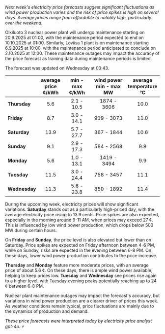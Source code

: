 *Next week's electricity price forecasts suggest significant fluctuations as wind power production varies and the risk of price spikes is high on several days. Average prices range from affordable to notably high, particularly over the weekend.*

Olkiluoto 3 nuclear power plant will undergo maintenance starting on 20.9.2025 at 01:00, with the maintenance period expected to end on 10.10.2025 at 01:00. Similarly, Loviisa 1 plant is on maintenance starting 6.9.2025 at 10:00, with the maintenance period anticipated to conclude on 2.10.2025 at 12:00. These maintenance outages may impact the accuracy of the price forecast as training data during maintenance periods is limited.

The forecast was updated on Wednesday at 03:43.

|              | average<br>price<br>¢/kWh | min - max<br>¢/kWh | wind power<br>min - max<br>MW | average<br>temperature<br>°C |
|:-------------|:----------------:|:----------------:|:-------------:|:-------------:|
| **Thursday** | 5.6              | 2.1 - 10.5       | 1874 - 3606   | 10.0          |
| **Friday**   | 8.7              | 3.0 - 14.1       | 919 - 3073    | 11.0          |
| **Saturday** | 13.9             | 5.7 - 27.7       | 367 - 1844    | 10.6          |
| **Sunday**   | 9.1              | 2.9 - 17.3       | 584 - 2568    | 9.9           |
| **Monday**   | 5.6              | 1.0 - 13.1       | 1419 - 3494   | 9.9           |
| **Tuesday**  | 11.5             | 3.0 - 24.4       | 758 - 3457    | 11.1          |
| **Wednesday**| 11.3             | 5.6 - 23.8       | 850 - 1892    | 11.4          |

During the upcoming week, electricity prices will show significant variations. **Saturday** stands out as a particularly high-priced day, with the average electricity price rising to 13.9 cents. Price spikes are also expected, especially in the morning around 9-11 AM, when prices may exceed 27 ¢. This is influenced by low wind power production, which drops below 500 MW during certain hours.

On **Friday** and **Sunday**, the price level is also elevated but lower than on Saturday. Price spikes are expected on Friday afternoon between 4-6 PM, while on Sunday, risks are expected in the evening between 6-8 PM. On these days, lower wind power production contributes to the price increase.

**Thursday** and **Monday** feature more moderate prices, with an average price of about 5.6 ¢. On these days, there is ample wind power available, helping to keep prices low. **Tuesday** and **Wednesday** see prices rise again to a higher level, with Tuesday evening peaks potentially reaching up to 24 ¢ between 6-8 PM.

Nuclear plant maintenance outages may impact the forecast's accuracy, but variations in wind power production are a clearer driver of prices this week. As weather conditions remain typical, price fluctuations are mainly due to the dynamics of production and demand.

*These price forecasts were interpreted today by electricity price analyst gpt-4o.* ⚡
